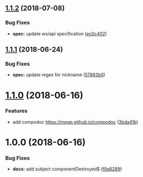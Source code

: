 ## [1.1.2](https://github.com/mpgp/mpgp.github.io/compare/v1.1.1...v1.1.2) (2018-07-08)


### Bug Fixes

* **spec:** update ws/api specification ([ec0c402](https://github.com/mpgp/mpgp.github.io/commit/ec0c402))

## [1.1.1](https://github.com/mpgp/mpgp.github.io/compare/v1.1.0...v1.1.1) (2018-06-24)


### Bug Fixes

* **spec:** update regex for nickname ([57862b0](https://github.com/mpgp/mpgp.github.io/commit/57862b0))

# [1.1.0](https://github.com/mpgp/mpgp.github.io/compare/v1.0.0...v1.1.0) (2018-06-16)


### Features

* add compodoc https://mpgp.github.io/compodoc ([3bda41b](https://github.com/mpgp/mpgp.github.io/commit/3bda41b))

# 1.0.0 (2018-06-16)


### Bug Fixes

* **docs:** add subject componentDestroyed$ ([f9a6289](https://github.com/mpgp/mpgp.github.io/commit/f9a6289))
